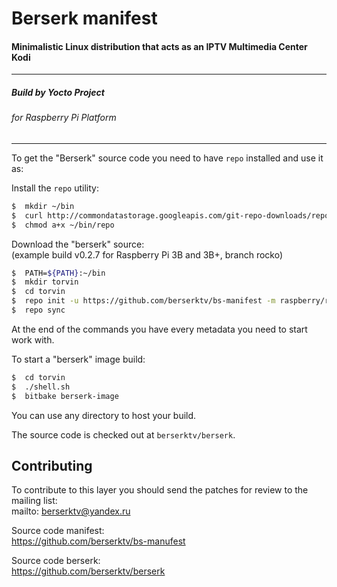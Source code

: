 # Berserk manifest

#### Minimalistic Linux distribution that acts as an IPTV Multimedia Center Kodi

---  
##### Build by Yocto Project 

###### for Raspberry Pi Platform
---  


To get the "Berserk" source code you need to have `repo` installed and use it as:

Install the `repo` utility:

```sh
$  mkdir ~/bin
$  curl http://commondatastorage.googleapis.com/git-repo-downloads/repo > ~/bin/repo
$  chmod a+x ~/bin/repo
```

Download the "berserk" source:  
(example build v0.2.7 for Raspberry Pi 3B and 3B+, branch rocko)  

```sh
$  PATH=${PATH}:~/bin
$  mkdir torvin
$  cd torvin
$  repo init -u https://github.com/berserktv/bs-manifest -m raspberry/rocko/torvin-0.2.7.xml
$  repo sync
```

At the end of the commands you have every metadata you need to start work with.  

To start a "berserk" image build:  

```sh
$  cd torvin
$  ./shell.sh
$  bitbake berserk-image
```

You can use any directory to host your build. 

The source code is checked out at `berserktv/berserk`.

## Contributing

To contribute to this layer you should send the patches for review to the mailing list:  
    mailto: berserktv@yandex.ru  

Source code manifest:  
    https://github.com/berserktv/bs-manufest  

Source code berserk:  
    https://github.com/berserktv/berserk  
    
